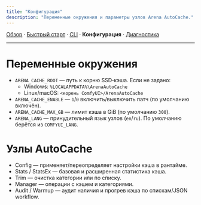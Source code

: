 ```yaml
---
title: "Конфигурация"
description: "Переменные окружения и параметры узлов Arena AutoCache."
---
```


[Обзор](index.md) · [Быстрый старт](quickstart.md) · [CLI](cli.md) · **Конфигурация** · [Диагностика](troubleshooting.md)

---

# Переменные окружения

- `ARENA_CACHE_ROOT` — путь к корню SSD‑кэша. Если не задано:
  - Windows: `%LOCALAPPDATA%\ArenaAutoCache`
  - Linux/macOS: `<корень ComfyUI>/ArenaAutoCache`
- `ARENA_CACHE_ENABLE` — `1`/`0` включить/выключить патч (по умолчанию включён).
- `ARENA_CACHE_MAX_GB` — лимит кэша в GiB (по умолчанию `300`).
- `ARENA_LANG` — принудительный язык узлов (`en`/`ru`). По умолчанию берётся из `COMFYUI_LANG`.

# Узлы AutoCache
- Config — применяет/переопределяет настройки кэша в рантайме.
- Stats / StatsEx — базовая и расширенная статистика кэша.
- Trim — очистка категории или по списку.
- Manager — операции с кэшем и категориями.
- Audit / Warmup — аудит наличия и прогрев кэша по спискам/JSON workflow.

